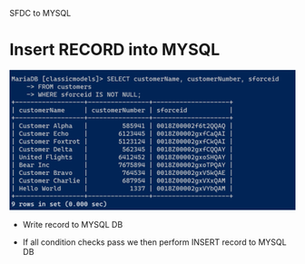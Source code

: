 SFDC to MYSQL
# Insert RECORD into MYSQL

<img src="./images/20220724205200.png" class="img-right">

- Write record to MYSQL DB

<aside class="notes">
<ul>
<li>If all condition checks pass we then perform INSERT record to MYSQL DB</li>
</ul>
</aside>